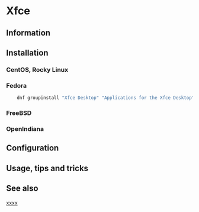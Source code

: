 # Xfce

## Information

## Installation

### CentOS, Rocky Linux

### Fedora

```sh
    dnf groupinstall "Xfce Desktop" "Applications for the Xfce Desktop" "Extra plugins for the Xfce panel" "Multimedia support for Xfce"
```

### FreeBSD

### OpenIndiana

## Configuration

## Usage, tips and tricks

## See also

[xxxx](http://yyyyy)
